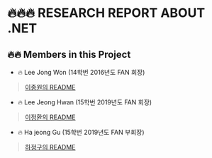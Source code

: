 # 🔥🔥🔥 RESEARCH REPORT ABOUT .NET 

🔥🔥 Members in this Project 
---

- 🔥 Lee Jong Won (14학번 2016년도 FAN 회장)
>[이종원의 README](./14JongChu/jongchu.md)

- 🔥 Lee Jeong Hwan (15학번 2019년도 FAN 회장)
>[이정환의 README](./15JeongHwan/jeonghwan.md)

- 🔥 Ha jeong Gu (15학번 2019년도 FAN 부회장)
>[하정구의 README](./15JeongGu/jeonggu.md)

